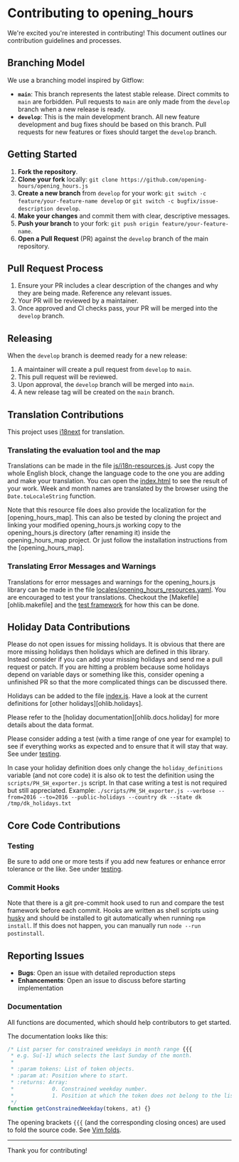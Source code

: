 # Contributing to opening_hours

We're excited you're interested in contributing! This document outlines our contribution guidelines and processes.

## Branching Model

We use a branching model inspired by Gitflow:

* **`main`**: This branch represents the latest stable release. Direct commits to `main` are forbidden. Pull requests to `main` are only made from the `develop` branch when a new release is ready.
* **`develop`**: This is the main development branch. All new feature development and bug fixes should be based on this branch. Pull requests for new features or fixes should target the `develop` branch.

## Getting Started

1.  **Fork the repository**.
2.  **Clone your fork** locally: `git clone https://github.com/opening-hours/opening_hours.js`
3.  **Create a new branch** from `develop` for your work: `git switch -c feature/your-feature-name develop` or `git switch -c bugfix/issue-description develop`.
4.  **Make your changes** and commit them with clear, descriptive messages.
5.  **Push your branch** to your fork: `git push origin feature/your-feature-name`.
6.  **Open a Pull Request** (PR) against the `develop` branch of the main repository.

## Pull Request Process

1.  Ensure your PR includes a clear description of the changes and why they are being made. Reference any relevant issues.
2.  Your PR will be reviewed by a maintainer.
3.  Once approved and CI checks pass, your PR will be merged into the `develop` branch.

## Releasing

When the `develop` branch is deemed ready for a new release:

1.  A maintainer will create a pull request from `develop` to `main`.
2.  This pull request will be reviewed.
3.  Upon approval, the `develop` branch will be merged into `main`.
4.  A new release tag will be created on the `main` branch.

## Translation Contributions

This project uses [i18next][i18next] for translation.

### Translating the evaluation tool and the map

Translations can be made in the file [js/i18n-resources.js][ohlib.js/i18n-resources.js]. Just copy the whole English block, change the language code to the one you are adding and make your translation. You can open the [index.html][site/index.html] to see the result of your work. Week and month names are translated by the browser using the `Date.toLocaleString` function.

Note that this resource file does also provide the localization for the [opening_hours_map]. This can also be tested by cloning the project and linking your modified opening_hours.js working copy to the opening_hours.js directory (after renaming it) inside the opening_hours_map project. Or just follow the installation instructions from the [opening_hours_map].

### Translating Error Messages and Warnings

Translations for error messages and warnings for the opening_hours.js library can be made in the file [locales/opening_hours_resources.yaml][ohlib.js/locales/opening_hours_resources.yaml]. You are encouraged to test your translations. Checkout the [Makefile][ohlib.makefile] and the [test framework][ohlib.test.js] for how this can be done.

## Holiday Data Contributions

Please do not open issues for missing holidays. It is obvious that there are more missing holidays then holidays which are defined in this library. Instead consider if you can add your missing holidays and send me a pull request or patch. If you are hitting a problem because some holidays depend on variable days or something like this, consider opening a unfinished PR so that the more complicated things can be discussed there.

Holidays can be added to the file [index.js][ohlib.opening_hours.js]. Have a look at the current definitions for [other holidays][ohlib.holidays].

Please refer to the [holiday documentation][ohlib.docs.holiday] for more details about the data format.

Please consider adding a test (with a time range of one year for example) to see if everything works as expected and to ensure that it will stay that way.
See under [testing][ohlib.testing].

In case your holiday definition does only change the `holiday_definitions` variable (and not core code) it is also ok to test the definition using the `scripts/PH_SH_exporter.js` script. In that case writing a test is not required but still appreciated. Example: `./scripts/PH_SH_exporter.js --verbose --from=2016 --to=2016 --public-holidays --country dk --state dk /tmp/dk_holidays.txt`

## Core Code Contributions

### Testing

Be sure to add one or more tests if you add new features or enhance error tolerance or the like.
See under [testing][ohlib.testing].

### Commit Hooks

Note that there is a git pre-commit hook used to run and compare the test framework before each commit. Hooks are written as shell scripts using [husky][husky] and should be installed to git automatically when running `npm install`. If this does not happen, you can manually run `node --run postinstall`.

## Reporting Issues

- **Bugs**: Open an issue with detailed reproduction steps
- **Enhancements**: Open an issue to discuss before starting implementation

### Documentation

All functions are documented, which should help contributors to get started.

The documentation looks like this:

```js
/* List parser for constrained weekdays in month range {{{
 * e.g. Su[-1] which selects the last Sunday of the month.
 *
 * :param tokens: List of token objects.
 * :param at: Position where to start.
 * :returns: Array:
 *            0. Constrained weekday number.
 *            1. Position at which the token does not belong to the list any more (after ']' token).
 */
function getConstrainedWeekday(tokens, at) {}
```

The opening brackets `{{{` (and the corresponding closing onces) are used to fold the source code. See [Vim folds][Vim folds].

---

Thank you for contributing!

[husky]: https://typicode.github.io/husky
[i18next]: https://www.i18next.com
[Vim folds]: https://vimhelp.org/fold.txt.html#folding

[ohlib.opening_hours.js]: /index.js
[ohlib.js/locales/opening_hours_resources.yaml]: src/locales/opening_hours_resources.yaml
[ohlib.js/i18n-resources.js]: site/js/i18n-resources.js
[site/index.html]: site/index.html
[ohlib.test.js]: test/test.js
[ohlib.testing]: README.md#testing
